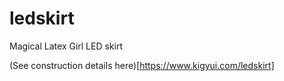 # ledskirt
Magical Latex Girl LED skirt

(See construction details here)[https://www.kigyui.com/ledskirt]

